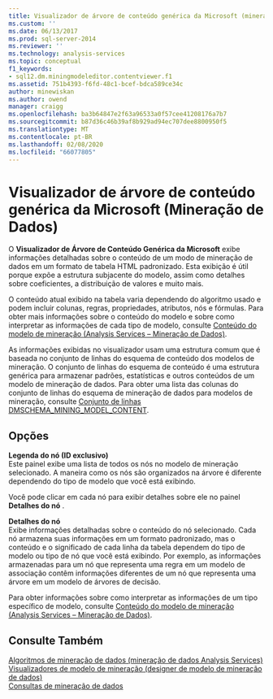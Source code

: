```yaml
---
title: Visualizador de árvore de conteúdo genérica da Microsoft (mineração de dados) | Microsoft Docs
ms.custom: ''
ms.date: 06/13/2017
ms.prod: sql-server-2014
ms.reviewer: ''
ms.technology: analysis-services
ms.topic: conceptual
f1_keywords:
- sql12.dm.miningmodeleditor.contentviewer.f1
ms.assetid: 751b4393-f6fd-48c1-bcef-bdca589ce34c
author: minewiskan
ms.author: owend
manager: craigg
ms.openlocfilehash: ba3b64847e2f63a96533a0f57cee41208176a7b7
ms.sourcegitcommit: b87d36c46b39af8b929ad94ec707dee8800950f5
ms.translationtype: MT
ms.contentlocale: pt-BR
ms.lasthandoff: 02/08/2020
ms.locfileid: "66077805"
---
```

# <a name="microsoft-generic-content-tree-viewer-data-mining"></a>Visualizador de árvore de conteúdo genérica da Microsoft (Mineração de Dados)
  O **Visualizador de Árvore de Conteúdo Genérica da Microsoft** exibe informações detalhadas sobre o conteúdo de um modo de mineração de dados em um formato de tabela HTML padronizado. Esta exibição é útil porque expõe a estrutura subjacente do modelo, assim como detalhes sobre coeficientes, a distribuição de valores e muito mais.  
  
 O conteúdo atual exibido na tabela varia dependendo do algoritmo usado e podem incluir colunas, regras, propriedades, atributos, nós e fórmulas. Para obter mais informações sobre o conteúdo do modelo e sobre como interpretar as informações de cada tipo de modelo, consulte [Conteúdo do modelo de mineração &#40;Analysis Services – Mineração de Dados&#41;](data-mining/mining-model-content-analysis-services-data-mining.md).  
  
 As informações exibidas no visualizador usam uma estrutura comum que é baseada no conjunto de linhas do esquema de conteúdo dos modelos de mineração. O conjunto de linhas do esquema de conteúdo é uma estrutura genérica para armazenar padrões, estatísticas e outros conteúdos de um modelo de mineração de dados. Para obter uma lista das colunas do conjunto de linhas do esquema de mineração de dados para modelos de mineração, consulte [Conjunto de linhas DMSCHEMA_MINING_MODEL_CONTENT](https://docs.microsoft.com/bi-reference/schema-rowsets/data-mining/dmschema-mining-model-content-rowset).  
  
## <a name="options"></a>Opções  
 **Legenda do nó (ID exclusivo)**  
 Este painel exibe uma lista de todos os nós no modelo de mineração selecionado. A maneira como os nós são organizados na árvore é diferente dependendo do tipo de modelo que você está exibindo.  
  
 Você pode clicar em cada nó para exibir detalhes sobre ele no painel **Detalhes do nó** .  
  
 **Detalhes do nó**  
 Exibe informações detalhadas sobre o conteúdo do nó selecionado. Cada nó armazena suas informações em um formato padronizado, mas o conteúdo e o significado de cada linha da tabela dependem do tipo de modelo ou tipo de nó que você está exibindo. Por exemplo, as informações armazenadas para um nó que representa uma regra em um modelo de associação contêm informações diferentes de um nó que representa uma árvore em um modelo de árvores de decisão.  
  
 Para obter informações sobre como interpretar as informações de um tipo específico de modelo, consulte [Conteúdo do modelo de mineração &#40;Analysis Services – Mineração de Dados&#41;](data-mining/mining-model-content-analysis-services-data-mining.md).  
  
## <a name="see-also"></a>Consulte Também  
 [Algoritmos de mineração de dados &#40;mineração de dados Analysis Services&#41;](data-mining/data-mining-algorithms-analysis-services-data-mining.md)   
 [Visualizadores de modelo de mineração &#40;designer de modelo de mineração de dados&#41;](mining-model-viewers-data-mining-model-designer.md)   
 [Consultas de mineração de dados](data-mining/data-mining-queries.md)  
  
  
